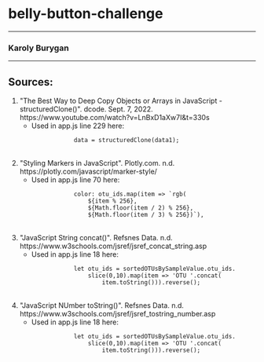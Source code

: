 # belly-button-challenge

---
 ### Karoly Burygan
---
## Sources:
<ol>
    <li>
        "The Best Way to Deep Copy Objects or Arrays in JavaScript - structuredClone()". dcode. Sept. 7, 2022. https://www.youtube.com/watch?v=LnBxD1aXw7I&t=330s 
        <ul>
            <li>
                Used in app.js line 229 here: 
                
                data = structuredClone(data1);
<br>
            </li>
        </ul>
   </li>
   <li>
        "Styling Markers in JavaScript". Plotly.com. n.d. https://plotly.com/javascript/marker-style/
        <ul>
            <li>
                Used in app.js line 70 here: 
                
                color: otu_ids.map(item => `rgb(
                    ${item % 256}, 
                    ${Math.floor(item / 2) % 256}, 
                    ${Math.floor(item / 3) % 256})`),
<br>
            </li>
        </ul>
   </li>
   <li>
        "JavaScript String concat()". Refsnes Data. n.d. https://www.w3schools.com/jsref/jsref_concat_string.asp
        <ul>
            <li>
                Used in app.js line 18 here: 
                
                let otu_ids = sortedOTUsBySampleValue.otu_ids.
                    slice(0,10).map(item => 'OTU '.concat(
                        item.toString())).reverse();
<br>
            </li>
        </ul>
   </li>
   <li>
        "JavaScript NUmber toString()". Refsnes Data. n.d. https://www.w3schools.com/jsref/jsref_tostring_number.asp
        <ul>
            <li>
                Used in app.js line 18 here: 
                
                let otu_ids = sortedOTUsBySampleValue.otu_ids.
                    slice(0,10).map(item => 'OTU '.concat(
                        item.toString())).reverse();
<br>
            </li>
        </ul>
   </li>

</ol>